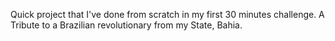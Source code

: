 Quick project that I've done from scratch in my first 30 minutes challenge. A Tribute to a Brazilian revolutionary from my State, Bahia.
